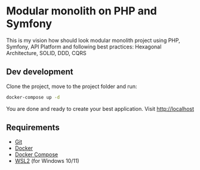 # Modular monolith on PHP and Symfony
This is my vision how should look modular monolith project using PHP, Symfony, API Platform 
and following best practices: Hexagonal Architecture, SOLID, DDD, CQRS

## Dev development
Clone the project, move to the project folder and run:
```bash
docker-compose up -d
```
You are done and ready to create your best application. Visit [http://localhost](http://localhost)

## Requirements
* [Git](https://git-scm.com/downloads)
* [Docker](https://docs.docker.com/engine/install/)
* [Docker Compose](https://docs.docker.com/compose/install/)
* [WSL2](https://docs.microsoft.com/en-us/windows/wsl/install-win10) (for Windows 10/11)
